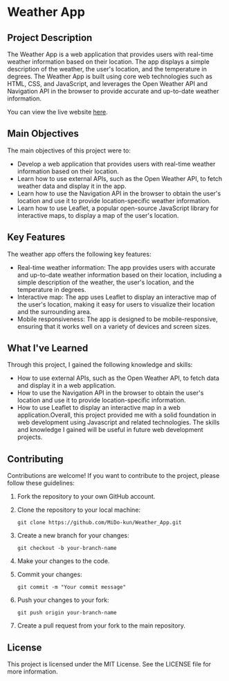 # Weather App

## Project Description

The Weather App is a web application that provides users with real-time weather information based on their location. The app displays a simple description of the weather, the user's location, and the temperature in degrees. The Weather App is built using core web technologies such as HTML, CSS, and JavaScript, and leverages the Open Weather API and Navigation API in the browser to provide accurate and up-to-date weather information.

You can view the live website [here](https://weather-app-6e6a1.web.app/).

## Main Objectives

The main objectives of this project were to:

- Develop a web application that provides users with real-time weather information based on their location.
- Learn how to use external APIs, such as the Open Weather API, to fetch weather data and display it in the app.
- Learn how to use the Navigation API in the browser to obtain the user's location and use it to provide location-specific weather information.
- Learn how to use Leaflet, a popular open-source JavaScript library for interactive maps, to display a map of the user's location.

## Key Features

The weather app offers the following key features:

- Real-time weather information: The app provides users with accurate and up-to-date weather information based on their location, including a simple description of the weather, the user's location, and the temperature in degrees.
- Interactive map: The app uses Leaflet to display an interactive map of the user's location, making it easy for users to visualize their location and the surrounding area.
- Mobile responsiveness: The app is designed to be mobile-responsive, ensuring that it works well on a variety of devices and screen sizes.

## What I've Learned

Through this project, I gained the following knowledge and skills:

- How to use external APIs, such as the Open Weather API, to fetch data and display it in a web application.
- How to use the Navigation API in the browser to obtain the user's location and use it to provide location-specific information.
- How to use Leaflet to display an interactive map in a web application.Overall, this project provided me with a solid foundation in web development using Javascript and related technologies. The skills and knowledge I gained will be useful in future web development projects.

## Contributing

Contributions are welcome! If you want to contribute to the project, please follow these guidelines:

1. Fork the repository to your own GitHub account.

2. Clone the repository to your local machine:

   `git clone https://github.com/MiDo-kun/Weather_App.git`

3. Create a new branch for your changes:

   `git checkout -b your-branch-name`

4. Make your changes to the code.

5. Commit your changes:

   `git commit -m "Your commit message"`

6. Push your changes to your fork:

   `git push origin your-branch-name`

7. Create a pull request from your fork to the main repository.

## License

This project is licensed under the MIT License. See the LICENSE file for more information.